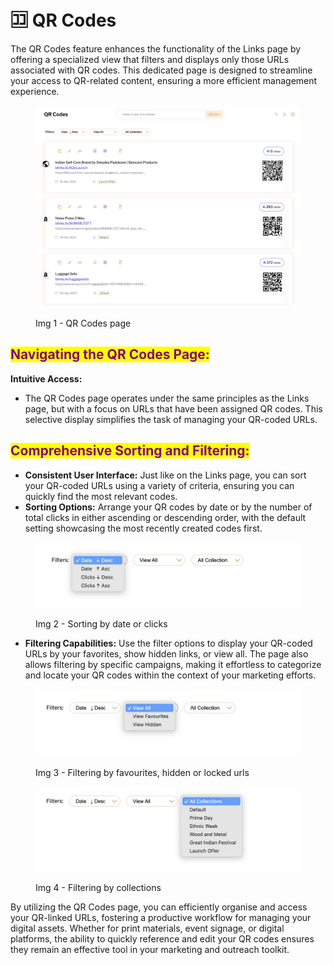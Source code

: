 # 🈁 QR Codes

The QR Codes feature enhances the functionality of the Links page by offering a specialized view that filters and displays only those URLs associated with QR codes. This dedicated page is designed to streamline your access to QR-related content, ensuring a more efficient management experience.



<figure><img src="../.gitbook/assets/QR Codes.jpg" alt=""><figcaption><p>Img 1 - QR Codes page</p></figcaption></figure>

## <mark style="color:purple;">**Navigating the QR Codes Page:**</mark>

**Intuitive Access:**

* The QR Codes page operates under the same principles as the Links page, but with a focus on URLs that have been assigned QR codes. This selective display simplifies the task of managing your QR-coded URLs.

## <mark style="color:purple;">**Comprehensive Sorting and Filtering:**</mark>

* **Consistent User Interface:** Just like on the Links page, you can sort your QR-coded URLs using a variety of criteria, ensuring you can quickly find the most relevant codes.
* **Sorting Options:** Arrange your QR codes by date or by the number of total clicks in either ascending or descending order, with the default setting showcasing the most recently created codes first.

<figure><img src="../.gitbook/assets/Filter - 1.jpg" alt=""><figcaption><p>Img 2 - Sorting by date or clicks</p></figcaption></figure>

* **Filtering Capabilities:** Use the filter options to display your QR-coded URLs by your favorites, show hidden links, or view all. The page also allows filtering by specific campaigns, making it effortless to categorize and locate your QR codes within the context of your marketing efforts.

<figure><img src="../.gitbook/assets/Filter - 2.jpg" alt=""><figcaption><p>Img 3 - Filtering by favourites, hidden or locked urls</p></figcaption></figure>

<figure><img src="../.gitbook/assets/Filter - 3.jpg" alt=""><figcaption><p>Img 4 - Filtering by collections</p></figcaption></figure>

By utilizing the QR Codes page, you can efficiently organise and access your QR-linked URLs, fostering a productive workflow for managing your digital assets. Whether for print materials, event signage, or digital platforms, the ability to quickly reference and edit your QR codes ensures they remain an effective tool in your marketing and outreach toolkit.
